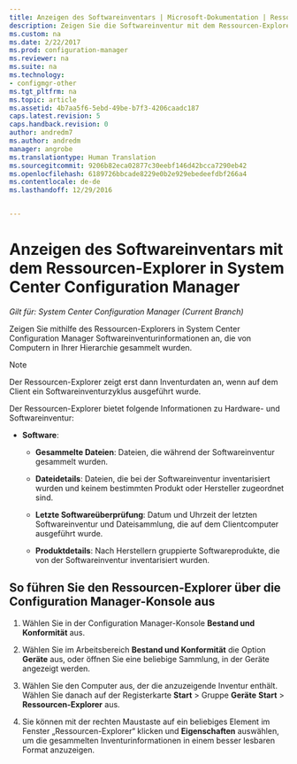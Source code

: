 ```yaml
---
title: Anzeigen des Softwareinventars | Microsoft-Dokumentation | Ressourcen-Explorer
description: Zeigen Sie die Softwareinventur mit dem Ressourcen-Explorer in System Center Configuration Manager an.
ms.custom: na
ms.date: 2/22/2017
ms.prod: configuration-manager
ms.reviewer: na
ms.suite: na
ms.technology:
- configmgr-other
ms.tgt_pltfrm: na
ms.topic: article
ms.assetid: 4b7aa5f6-5ebd-49be-b7f3-4206caadc187
caps.latest.revision: 5
caps.handback.revision: 0
author: andredm7
ms.author: andredm
manager: angrobe
ms.translationtype: Human Translation
ms.sourcegitcommit: 9206b82eca02877c30eebf146d42bcca7290eb42
ms.openlocfilehash: 6189726bbcade8229e0b2e929ebedeefdbf266a4
ms.contentlocale: de-de
ms.lasthandoff: 12/29/2016


---
```

# <a name="how-to-use-resource-explorer-to-view-software-inventory-in-system-center-configuration-manager"></a>Anzeigen des Softwareinventars mit dem Ressourcen-Explorer in System Center Configuration Manager

*Gilt für: System Center Configuration Manager (Current Branch)*

Zeigen Sie mithilfe des Ressourcen-Explorers in System Center Configuration Manager Softwareinventurinformationen an, die von Computern in Ihrer Hierarchie gesammelt wurden.  

> [!NOTE]  
>  Der Ressourcen-Explorer zeigt erst dann Inventurdaten an, wenn auf dem Client ein Softwareinventurzyklus ausgeführt wurde.  

 Der Ressourcen-Explorer bietet folgende Informationen zu Hardware- und Softwareinventur:  

-   **Software**:  

    -   **Gesammelte Dateien**: Dateien, die während der Softwareinventur gesammelt wurden.  

    -   **Dateidetails**: Dateien, die bei der Softwareinventur inventarisiert wurden und keinem bestimmten Produkt oder Hersteller zugeordnet sind.  

    -   **Letzte Softwareüberprüfung**: Datum und Uhrzeit der letzten Softwareinventur und Dateisammlung, die auf dem Clientcomputer ausgeführt wurde.  

    -   **Produktdetails**: Nach Herstellern gruppierte Softwareprodukte, die von der Softwareinventur inventarisiert wurden.  

## <a name="to-run-resource-explorer-from-the-configuration-manager-console"></a>So führen Sie den Ressourcen-Explorer über die Configuration Manager-Konsole aus  

1.  Wählen Sie in der Configuration Manager-Konsole **Bestand und Konformität** aus.

2.  Wählen Sie im Arbeitsbereich **Bestand und Konformität** die Option **Geräte** aus, oder öffnen Sie eine beliebige Sammlung, in der Geräte angezeigt werden.  

3.  Wählen Sie den Computer aus, der die anzuzeigende Inventur enthält. Wählen Sie danach auf der Registerkarte **Start** > Gruppe **Geräte** **Start** > **Ressourcen-Explorer** aus.

4.  Sie können mit der rechten Maustaste auf ein beliebiges Element im Fenster „Ressourcen-Explorer“ klicken und **Eigenschaften** auswählen, um die gesammelten Inventurinformationen in einem besser lesbaren Format anzuzeigen.  
 

